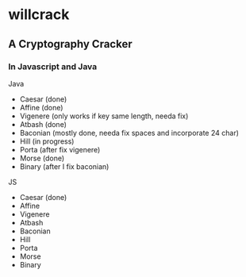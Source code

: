 # willcrack
## A Cryptography Cracker

### In Javascript and Java

Java
- Caesar (done)
- Affine (done)
- Vigenere (only works if key same length, needa fix)
- Atbash (done)
- Baconian (mostly done, needa fix spaces and incorporate 24 char)
- Hill (in progress)
- Porta (after fix vigenere)
- Morse (done)
- Binary (after I fix baconian)

JS
- Caesar (done)
- Affine 
- Vigenere 
- Atbash 
- Baconian 
- Hill 
- Porta 
- Morse 
- Binary 